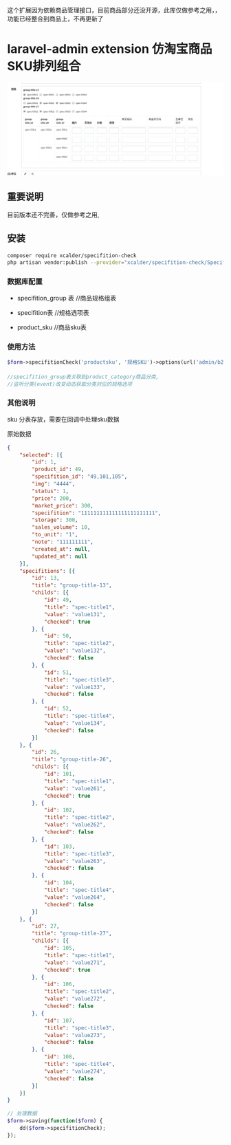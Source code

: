这个扩展因为依赖商品管理接口，目前商品部分还没开源，此库仅做参考之用，，功能已经整合到商品上，不再更新了

laravel-admin extension 仿淘宝商品SKU排列组合
======

![预览](https://github.com/xcalder/specifition-check/blob/master/demo.png?raw=true)

## 重要说明
目前版本还不完善，仅做参考之用,

## 安装
```bash
composer require xcalder/specifition-check
php artisan vendor:publish --provider="xcalder/specifition-check/SpecifitionCheckServiceProvider"
```

### 数据库配置
- specifition_group 表 //商品规格组表

- specifition表 //规格选项表

- product_sku  //商品sku表


### 使用方法
```php
$form->specifitionCheck('productsku', '规格SKU')->options(url('admin/b2b2c/specifition/select'), ['id' => $this->id, 'event' => 'category_id']);

//specifition_group表关联到product_category商品分类,
//监听分类(event)改变动态获取分类对应的规格选项
```

### 其他说明
sku 分表存放，需要在回调中处理sku数据

原始数据
```json
{
	"selected": [{
		"id": 1,
		"product_id": 49,
		"specifition_id": "49,101,105",
		"img": "4444",
		"status": 1,
		"price": 200,
		"market_price": 300,
		"specifition": "111111111111111111111111",
		"storage": 300,
		"sales_volume": 10,
		"to_unit": "1",
		"note": "111111111",
		"created_at": null,
		"updated_at": null
	}],
	"specifitions": [{
		"id": 13,
		"title": "group-title-13",
		"childs": [{
			"id": 49,
			"title": "spec-title1",
			"value": "value131",
			"checked": true
		}, {
			"id": 50,
			"title": "spec-title2",
			"value": "value132",
			"checked": false
		}, {
			"id": 51,
			"title": "spec-title3",
			"value": "value133",
			"checked": false
		}, {
			"id": 52,
			"title": "spec-title4",
			"value": "value134",
			"checked": false
		}]
	}, {
		"id": 26,
		"title": "group-title-26",
		"childs": [{
			"id": 101,
			"title": "spec-title1",
			"value": "value261",
			"checked": true
		}, {
			"id": 102,
			"title": "spec-title2",
			"value": "value262",
			"checked": false
		}, {
			"id": 103,
			"title": "spec-title3",
			"value": "value263",
			"checked": false
		}, {
			"id": 104,
			"title": "spec-title4",
			"value": "value264",
			"checked": false
		}]
	}, {
		"id": 27,
		"title": "group-title-27",
		"childs": [{
			"id": 105,
			"title": "spec-title1",
			"value": "value271",
			"checked": true
		}, {
			"id": 106,
			"title": "spec-title2",
			"value": "value272",
			"checked": false
		}, {
			"id": 107,
			"title": "spec-title3",
			"value": "value273",
			"checked": false
		}, {
			"id": 108,
			"title": "spec-title4",
			"value": "value274",
			"checked": false
		}]
	}]
}
```

```php
// 处理数据
$form->saving(function($form) {
    dd($form->specifitionCheck);
});
```

